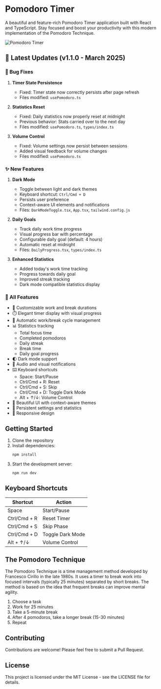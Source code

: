 # Pomodoro Timer

A beautiful and feature-rich Pomodoro Timer application built with React and TypeScript. Stay focused and boost your productivity with this modern implementation of the Pomodoro Technique.

![Pomodoro Timer](./pomodoro._app.png)

## 🚀 Latest Updates (v1.1.0 - March 2025)

### 🐛 Bug Fixes

1. **Timer State Persistence**
   - Fixed: Timer state now correctly persists after page refresh
   - Files modified: `usePomodoro.ts`

2. **Statistics Reset**
   - Fixed: Daily statistics now properly reset at midnight
   - Previous behavior: Stats carried over to the next day
   - Files modified: `usePomodoro.ts`, `types/index.ts`

3. **Volume Control**
   - Fixed: Volume settings now persist between sessions
   - Added visual feedback for volume changes
   - Files modified: `usePomodoro.ts`

### ✨ New Features

1. **Dark Mode**
   - Toggle between light and dark themes
   - Keyboard shortcut: `Ctrl/Cmd + D`
   - Persists user preference
   - Context-aware UI elements and notifications
   - Files: `DarkModeToggle.tsx`, `App.tsx`, `tailwind.config.js`

2. **Daily Goals**
   - Track daily work time progress
   - Visual progress bar with percentage
   - Configurable daily goal (default: 4 hours)
   - Automatic reset at midnight
   - Files: `DailyProgress.tsx`, `types/index.ts`

3. **Enhanced Statistics**
   - Added today's work time tracking
   - Progress towards daily goal
   - Improved streak tracking
   - Dark mode compatible statistics display

### 🎯 All Features

- 🎯 Customizable work and break durations
- ⏱️ Elegant timer display with visual progress
- 🔄 Automatic work/break cycle management
- 📊 Statistics tracking
  - Total focus time
  - Completed pomodoros
  - Daily streak
  - Break time
  - Daily goal progress
- 🌓 Dark mode support
- 🔔 Audio and visual notifications
- ⌨️ Keyboard shortcuts
  - Space: Start/Pause
  - Ctrl/Cmd + R: Reset
  - Ctrl/Cmd + S: Skip
  - Ctrl/Cmd + D: Toggle Dark Mode
  - Alt + ↑/↓: Volume Control
- 🎨 Beautiful UI with context-aware themes
- 💾 Persistent settings and statistics
- 📱 Responsive design

## Getting Started

1. Clone the repository
2. Install dependencies:
   ```bash
   npm install
   ```
3. Start the development server:
   ```bash
   npm run dev
   ```

## Keyboard Shortcuts

| Shortcut      | Action           |
|---------------|------------------|
| Space         | Start/Pause      |
| Ctrl/Cmd + R  | Reset Timer      |
| Ctrl/Cmd + S  | Skip Phase       |
| Ctrl/Cmd + D  | Toggle Dark Mode |
| Alt + ↑/↓     | Volume Control   |

## The Pomodoro Technique

The Pomodoro Technique is a time management method developed by Francesco Cirillo in the late 1980s. It uses a timer to break work into focused intervals (typically 25 minutes) separated by short breaks. The method is based on the idea that frequent breaks can improve mental agility.

1. Choose a task
2. Work for 25 minutes
3. Take a 5-minute break
4. After 4 pomodoros, take a longer break (15-30 minutes)
5. Repeat

## Contributing

Contributions are welcome! Please feel free to submit a Pull Request.

## License

This project is licensed under the MIT License - see the LICENSE file for details.
